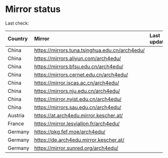 <script src="./time.js"></script>
# Mirror status
Last check: <script type="text/javascript">localize(1728880005.277934);</script>

|Country|Mirror|Last update|
|:------|:-----|:----------|
|China|https://mirrors.tuna.tsinghua.edu.cn/arch4edu/|<script type="text/javascript">localize(1728844683);</script>|
|China|https://mirrors.aliyun.com/arch4edu/|<script type="text/javascript">localize(1728844683);</script>|
|China|https://mirrors.bfsu.edu.cn/arch4edu/|<script type="text/javascript">localize(1728844683);</script>|
|China|https://mirrors.cernet.edu.cn/arch4edu/|<script type="text/javascript">localize(1728844683);</script>|
|China|https://mirror.iscas.ac.cn/arch4edu/|<script type="text/javascript">localize(1728844683);</script>|
|China|https://mirrors.nju.edu.cn/arch4edu/|<script type="text/javascript">localize(1728844683);</script>|
|China|https://mirror.nyist.edu.cn/arch4edu/|<script type="text/javascript">localize(1728844683);</script>|
|China|https://mirrors.sau.edu.cn/arch4edu/|<script type="text/javascript">localize(1728844683);</script>|
|Austria|https://at.arch4edu.mirror.kescher.at/|<script type="text/javascript">localize(1728844683);</script>|
|France|https://mirror.lesviallon.fr/arch4edu/|<script type="text/javascript">localize(1728844683);</script>|
|Germany|https://pkg.fef.moe/arch4edu/|<script type="text/javascript">localize(1728844683);</script>|
|Germany|https://de.arch4edu.mirror.kescher.at/|<script type="text/javascript">localize(1728844683);</script>|
|Germany|https://mirror.sunred.org/arch4edu/|<script type="text/javascript">localize(1728844683);</script>|

<script src="./tablefilter/tablefilter.js"></script>
<script src="./table.js"></script>